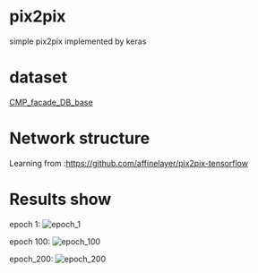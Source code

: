 # pix2pix
 simple pix2pix implemented by keras
 
 
# dataset
[CMP_facade_DB_base](http://cmp.felk.cvut.cz/%7Etylecr1/facade/)


# Network structure
Learning  from :https://github.com/affinelayer/pix2pix-tensorflow


# Results show

epoch 1:
![epoch_1](https://github.com/ray0809/pix2pix/blob/master/target2pic/pic_1.png)

epoch 100:
![epoch_100](https://github.com/ray0809/pix2pix/blob/master/target2pic/pic_100.png)

epoch_200:
![epoch_200](https://github.com/ray0809/pix2pix/blob/master/target2pic/pic_200.png)
